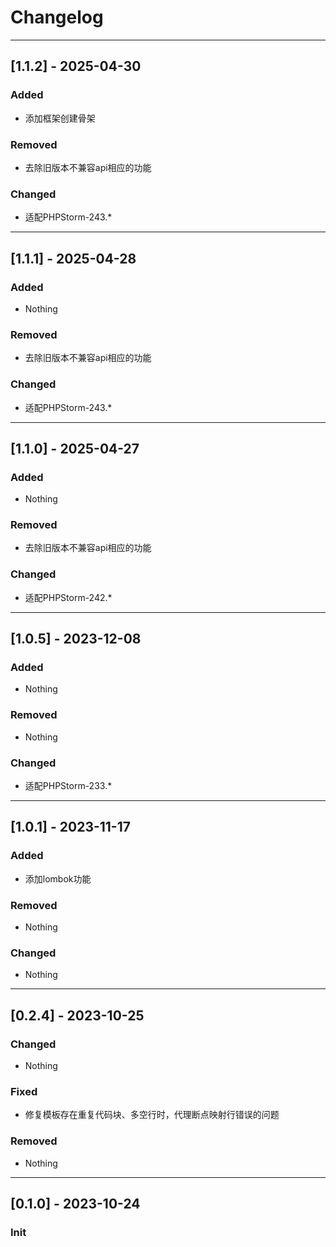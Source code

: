 <!-- Keep a Changelog guide -> https://keepachangelog.com -->

# Changelog
<hr>

## [1.1.2] - 2025-04-30
### Added
- 添加框架创建骨架

### Removed
- 去除旧版本不兼容api相应的功能

### Changed
- 适配PHPStorm-243.*
<hr>

## [1.1.1] - 2025-04-28
### Added
- Nothing

### Removed
- 去除旧版本不兼容api相应的功能

### Changed
- 适配PHPStorm-243.*
<hr>

## [1.1.0] - 2025-04-27
### Added
- Nothing

### Removed
- 去除旧版本不兼容api相应的功能

### Changed
- 适配PHPStorm-242.*
<hr>

## [1.0.5] - 2023-12-08
### Added
- Nothing

### Removed
- Nothing

### Changed
- 适配PHPStorm-233.*
<hr>

## [1.0.1] - 2023-11-17
### Added
- 添加lombok功能

### Removed
- Nothing

### Changed
- Nothing
<hr>

## [0.2.4] - 2023-10-25
### Changed
- Nothing

### Fixed
- 修复模板存在重复代码块、多空行时，代理断点映射行错误的问题

### Removed
- Nothing
<hr>

## [0.1.0] - 2023-10-24
### Init